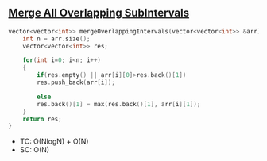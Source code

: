 ## [Merge All Overlapping SubIntervals](https://leetcode.com/problems/merge-intervals/)

``` cpp
vector<vector<int>> mergeOverlappingIntervals(vector<vector<int>> &arr){
	int n = arr.size();
	vector<vector<int>> res;

	for(int i=0; i<n; i++)
	{
		if(res.empty() || arr[i][0]>res.back()[1])
		res.push_back(arr[i]);

		else
		res.back()[1] = max(res.back()[1], arr[i][1]);
	}
	return res;
}
```
- TC: O(NlogN) + O(N)
- SC: O(N)
